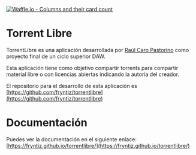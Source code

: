 
[![Waffle.io - Columns and their card count](https://badge.waffle.io/fryntiz/torrentlibre.svg?columns=all)](https://waffle.io/fryntiz/torrentlibre)

# Torrent Libre

TorrentLibre es una aplicación desarrollada por 
[Raúl Caro Pastorino](https://fryntiz.es) como proyecto final de un ciclo 
superior DAW.

Esta aplicación tiene como objetivo compartir torrents para compartir 
material libre o con licencias abiertas indicando la autoría del creador. 

El repositorio para el desarrollo de esta aplicación es 
[https://github.com/fryntiz/torrentlibre](https://github.com/fryntiz/torrentlibre)

# Documentación

Puedes ver la documentación en el siguiente enlace:
[https://fryntiz.github.io/torrentlibre/](https://fryntiz.github.io/torrentlibre/)
